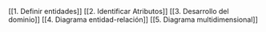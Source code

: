 [[1. Definir entidades]]
[[2. Identificar Atributos]]
[[3. Desarrollo del dominio]]
[[4. Diagrama entidad-relación]]
[[5. Diagrama multidimensional]]
